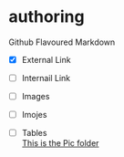 # authoring
Github Flavoured Markdown
  - [x] External Link
  - [ ] Internail Link
  - [ ] Images
  - [ ] Imojes
  - [ ] Tables <br>
[This is the Pic folder ](https://github.com/mohammedatwan/authoring/blob/main/images/)

